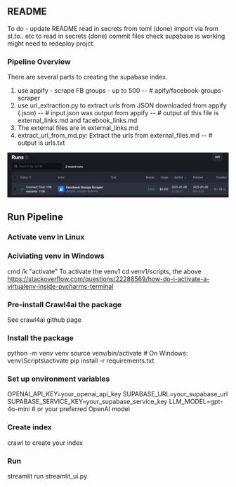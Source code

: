 ## README
To do - update README
read in secrets from toml (done)
import via from st.to.. etc to read in secrets (done)
commit files
check supabase is working 
might need to redeploy projct.

### Pipeline Overview

There are several parts to creating the supabase index.
1. use appify - scrape FB groups - up to 500
-- # apify/facebook-groups-scraper
2. use url_extraction.py to extract urls from JSON downloaded from appify (.json)
-- # input.json was output from appify 
-- # output of this file is external_links.md and facebook_links.md
3. The external files are in external_links.md
4. extract_url_from_md.py: Extract the urls from external_files.md
-- # output is urls.txt

![img.png](img.png)

## Run Pipeline

### Activate venv in Linux 

### Aciviating venv in Windows
cmd /k "activate"
To activate the venv1 cd venv1/scripts, the above
https://stackoverflow.com/questions/22288569/how-do-i-activate-a-virtualenv-inside-pycharms-terminal

### Pre-install Crawl4ai the package 
See crawl4ai github page

### Install the package
python -m venv venv
source venv/bin/activate  # On Windows: venv\Scripts\activate
pip install -r requirements.txt

### Set up environment variables 
OPENAI_API_KEY=your_openai_api_key
SUPABASE_URL=your_supabase_url
SUPABASE_SERVICE_KEY=your_supabase_service_key
LLM_MODEL=gpt-4o-mini  # or your preferred OpenAI model

### Create index
crawl to create your index

### Run 
streamlit run streamlit_ui.py